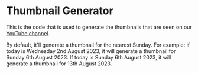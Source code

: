 # Thumbnail Generator

This is the code that is used to generate the thumbnails that are seen on our [YouTube channel](https://www.youtube.com/@TemplepatrickPCI).

By default, it'll generate a thumbnail for the nearest Sunday. For example: if today is Wednesday 2nd August 2023, it will generate a thumbnail for Sunday 6th August 2023. If today is Sunday 6th August 2023, it will generate a thumbnail for 13th August 2023.
